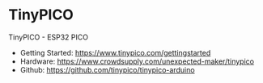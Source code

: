 # TinyPICO
TinyPICO - ESP32 PICO

* Getting Started: https://www.tinypico.com/gettingstarted
* Hardware: https://www.crowdsupply.com/unexpected-maker/tinypico
* Github: https://github.com/tinypico/tinypico-arduino
